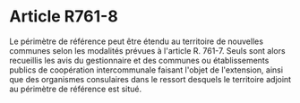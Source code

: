 # Article R761-8

Le périmètre de référence peut être étendu au territoire de nouvelles communes selon les modalités prévues à l'article R. 761-7. Seuls sont alors recueillis les avis du gestionnaire et des communes ou établissements publics de coopération intercommunale faisant l'objet de l'extension, ainsi que des organismes consulaires dans le ressort desquels le territoire adjoint au périmètre de référence est situé.